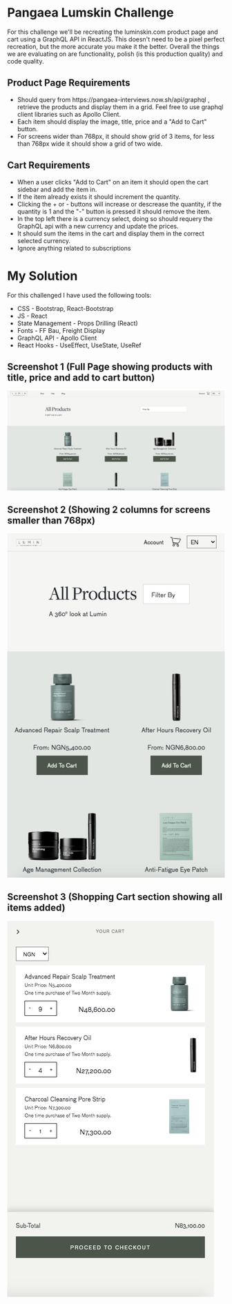 # Pangaea Lumskin Challenge

For this challenge we'll be recreating the luminskin.com product page and cart using a GraphQL API in ReactJS. This doesn't need to be a pixel perfect recreation, but the more accurate you make it the better. Overall the things we are evaluating on are functionality, polish (is this production quality) and code quality.

## Product Page Requirements

<ul>
  <li>Should query from https://pangaea-interviews.now.sh/api/graphql , retrieve the products and display them in a grid. Feel free to use graphql client libraries such as Apollo Client.</li>
  <li>Each item should display the image, title, price and a "Add to Cart" button.</li>
  <li>For screens wider than 768px, it should show grid of 3 items, for less than 768px wide it should show a grid of two wide.</li>
</ul>

## Cart Requirements

<ul>
  <li>When a user clicks "Add to Cart" on an item it should open the cart sidebar and add the item in.</li>
  <li>If the item already exists it should increment the quantity.</li>
  <li>Clicking the + or - buttons will increase or descrease the quantity, if the quantity is 1 and the "-" button is pressed it should remove the item.</li>
  <li>In the top left there is a currency select, doing so should requery the GraphQL api with a new currency and update the prices.</li>
  <li>It should sum the items in the cart and display them in the correct selected currency.</li>
  <li>Ignore anything related to subscriptions</li>
</ul>

# My Solution

For this challenged I have used the following tools:

<ul>
  <li>CSS - Bootstrap, React-Bootstrap</li>
  <li>JS - React</li>
  <li>State Management - Props Drilling (React)</li>
  <li>Fonts - FF Bau, Freight Display</li>
  <li>GraphQL API - Apollo Client</li>
  <li>React Hooks - UseEffect, UseState, UseRef
</ul>

## Screenshot 1 (Full Page showing products with title, price and add to cart button)

<img src="./src/images/screenshot1.png">

## Screenshot 2 (Showing 2 columns for screens smaller than 768px)

<img src="./src/images/screenshot2.png">

## Screenshot 3 (Shopping Cart section showing all items added)

<img src="./src/images/screenshot3.png">
